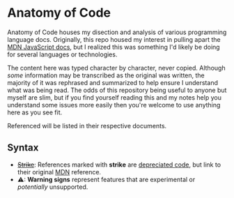 # Anatomy of Code

Anatomy of Code houses my disection and analysis of various programming language docs. Originally, this repo housed my interest in pulling apart the [MDN JavaScript docs](https://developer.mozilla.org/en-US/docs/Web/JavaScript), but I realized this was something I'd likely be doing for several languages or technologies.

The content here was typed character by character, never copied. Although _some_ information may be transcribed as the original was written, the majority of it was rephrased and summarized to help ensure I understand what was being read. The odds of this repository being useful to anyone but myself are slim, but if you find yourself reading this and my notes help you understand some issues more easily then you're welcome to use anything here as you see fit.

Referenced will be listed in their respective documents.

## Syntax
* ~~[Strike](#)~~: References marked with **strike** are [depreciated code](0), but link to their original [MDN](1) reference.
* ⚠: **Warning signs** represent features that are experimental or *potentially* unsupported.

[0]: https://en.wikipedia.org/wiki/Deprecation
[1]: https://developer.mozilla.org/en-US/docs/Web/JavaScript
